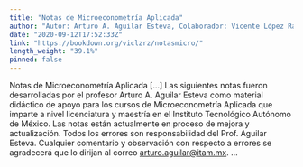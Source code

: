 ```yaml
---
title: "Notas de Microeconometría Aplicada"
author: "Autor: Arturo A. Aguilar Esteva, Colaborador: Vicente López Ramírez"
date: "2020-09-12T17:52:33Z"
link: "https://bookdown.org/viclzrz/notasmicro/"
length_weight: "39.1%"
pinned: false
---
```


Notas de Microeconometría Aplicada [...] Las siguientes notas fueron desarrolladas por el profesor Arturo A. Aguilar Esteva como material didáctico de apoyo para los cursos de Microeconometría Aplicada que imparte a nivel licenciatura y maestría en el Instituto Tecnológico Autónomo de México. Las notas están actualmente en proceso de mejora y actualización. Todos los errores son responsabilidad del Prof. Aguilar Esteva. Cualquier comentario y observación con respecto a errores se agradecerá que lo dirijan al correo arturo.aguilar@itam.mx. ...
